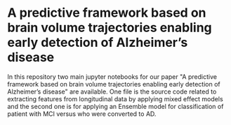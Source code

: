 # A predictive framework based on brain volume trajectories enabling early detection of Alzheimer’s disease
In this repository two main jupyter notebooks for our paper "A predictive framework based on brain volume trajectories enabling early detection of Alzheimer’s disease" are available.
One file is the source code related to extracting features from longitudinal data by applying mixed effect models and the second one is for applying an Ensemble model for classification of patient with MCI versus who were converted to AD.  
